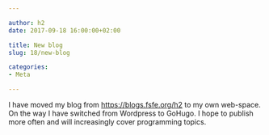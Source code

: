 ```yaml
---

author: h2
date: 2017-09-18 16:00:00+02:00

title: New blog
slug: 18/new-blog

categories:
- Meta

---
```


I have moved my blog from https://blogs.fsfe.org/h2 to my own web-space. On the way I have switched from Wordpress to GoHugo.
I hope to publish more often and will increasingly cover programming topics.
